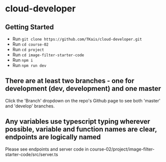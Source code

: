 # cloud-developer

## Getting Started

* Run `git clone https://github.com/TKais/cloud-developer.git`
* Run `cd course-02`
* Run `cd project`
* Run `cd image-filter-starter-code`
* Run `npm i`
* Run `npm run dev`

## There are at least two branches - one for development (dev, development) and one master

Click the 'Branch' dropdown on the repo's Github page to see both 'master' and 'develop' branches.

## Any variables use typescript typing wherever possible, variable and function names are clear, endpoints are logically named

Please see endpoints and server code in course-02/project/image-filter-starter-code/src/server.ts
